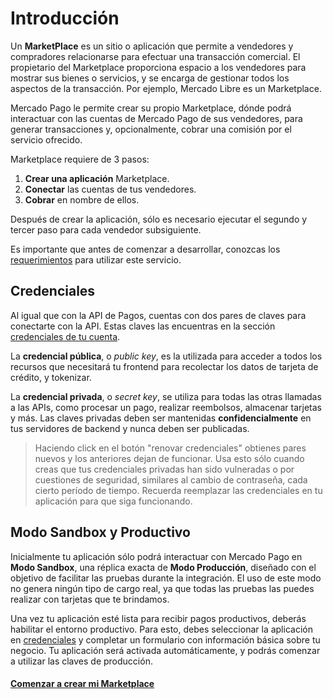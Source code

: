 # Introducción

Un **MarketPlace** es un sitio o aplicación que permite a vendedores y compradores relacionarse para efectuar una transacción comercial. El propietario del Marketplace proporciona espacio a los vendedores para mostrar sus bienes o servicios, y se encarga de gestionar todos los aspectos de la transacción. Por ejemplo, Mercado Libre es un Marketplace.

Mercado Pago le permite crear su propio Marketplace, dónde podrá interactuar con las cuentas de Mercado Pago de sus vendedores, para generar transacciones y, opcionalmente, cobrar una comisión por el servicio ofrecido.

Marketplace requiere de 3 pasos:

1. **Crear una aplicación** Marketplace.
2. **Conectar** las cuentas de tus vendedores.
3. **Cobrar** en nombre de ellos.

Después de crear la aplicación, sólo es necesario ejecutar el segundo y tercer paso para cada vendedor subsiguiente.

Es importante que antes de comenzar a desarrollar, conozcas los [requerimientos]() para utilizar este servicio.

## Credenciales

Al igual que con la API de Pagos, cuentas con dos pares de claves para conectarte con la API. Estas claves las encuentras en la sección [credenciales de tu cuenta]().

La **credencial pública**, o *public key*, es la utilizada para acceder a todos los recursos que necesitará tu frontend para recolectar los datos de tarjeta de crédito, y tokenizar.

La **credencial privada**, o *secret key*, se utiliza para todas las otras llamadas a las APIs, como procesar un pago, realizar reembolsos, almacenar tarjetas y más. Las claves privadas deben ser mantenidas **confidencialmente** en tus servidores de backend y nunca deben ser publicadas.

> Haciendo click en el botón "renovar credenciales" obtienes pares nuevos y los anteriores dejan de funcionar. Usa esto sólo cuando creas que tus credenciales privadas han sido vulneradas o por cuestiones de seguridad, similares al cambio de contraseña, cada cierto período de tiempo. Recuerda reemplazar las credenciales en tu aplicación para que siga funcionando.

## Modo Sandbox y Productivo

Inicialmente tu aplicación sólo podrá interactuar con Mercado Pago en **Modo Sandbox**, una réplica exacta de **Modo Producción**, diseñado con el objetivo de facilitar las pruebas durante la integración. El uso de este modo no genera ningún tipo de cargo real, ya que todas las pruebas las puedes realizar con tarjetas que te brindamos.

Una vez tu aplicación esté lista para recibir pagos productivos, deberás habilitar el entorno productivo. Para esto, debes seleccionar la aplicación en [credenciales]() y completar un formulario con información básica sobre tu negocio. Tu aplicación será activada automáticamente, y podrás comenzar a utilizar las claves de producción.



#### [Comenzar a crear mi Marketplace]()
